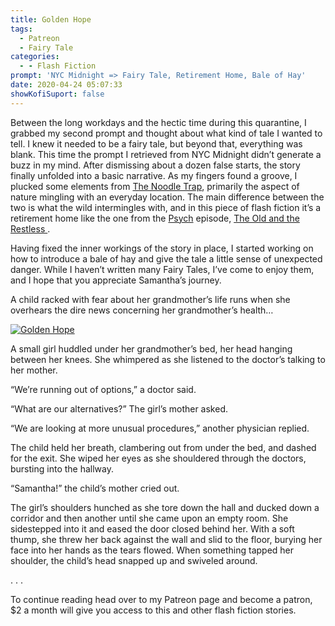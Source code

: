 ```yaml
---
title: Golden Hope
tags:
  - Patreon
  - Fairy Tale
categories:
  - - Flash Fiction
prompt: 'NYC Midnight => Fairy Tale, Retirement Home, Bale of Hay'
date: 2020-04-24 05:07:33
showKofiSuport: false
---
```


Between the long workdays and the hectic time during this quarantine, I grabbed my second prompt and thought about what kind of tale I wanted to tell. I knew it needed to be a fairy tale, but beyond that, everything was blank. This time the prompt I retrieved from NYC Midnight didn’t generate a buzz in my mind. After dismissing about a dozen false starts, the story finally unfolded into a basic narrative. As my fingers found a groove, I plucked some elements from [The Noodle Trap](/archives/2018/10/18/noodle-trap/), primarily the aspect of nature mingling with an everyday location. The main difference between the two is what the wild intermingles with, and in this piece of flash fiction it’s a retirement home like the one from the [Psych](https://www.imdb.com/title/tt0491738/) episode, [The Old and the Restless ](https://www.imdb.com/title/tt1171346/).<!-- more -->

Having fixed the inner workings of the story in place, I started working on how to introduce a bale of hay and give the tale a little sense of unexpected danger. While I haven’t written many Fairy Tales, I’ve come to enjoy them, and I hope that you appreciate Samantha’s journey.

A child racked with fear about her grandmother’s life runs when she overhears the dire news concerning her grandmother’s health…

<div class="center">

[![Golden Hope](/images/patreon-flash-fiction/2020/golden-hope.png "Golden Hope")](https://www.patreon.com/posts/36301092)

</div>

A small girl huddled under her grandmother’s bed, her head hanging between her knees. She whimpered as she listened to the doctor’s talking to her mother.

“We’re running out of options,” a doctor said.

“What are our alternatives?” The girl’s mother asked.

“We are looking at more unusual procedures,” another physician replied.

The child held her breath, clambering out from under the bed, and dashed for the exit. She wiped her eyes as she shouldered through the doctors, bursting into the hallway.

“Samantha!” the child’s mother cried out.

The girl’s shoulders hunched as she tore down the hall and ducked down a corridor and then another until she came upon an empty room. She sidestepped into it and eased the door closed behind her. With a soft thump, she threw her back against the wall and slid to the floor, burying her face into her hands as the tears flowed. When something tapped her shoulder, the child’s head snapped up and swiveled around.

<div class="center story-ellipses">
.
.
.
</div>

<div>

To continue reading head over to my Patreon page and become a patron, $2 a month will give you access to this and other flash fiction stories.

</div>